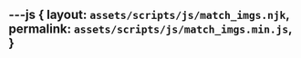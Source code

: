 ---js
{
  layout:    `assets/scripts/js/match_imgs.njk`,
  permalink: `assets/scripts/js/match_imgs.min.js`,
}
---
